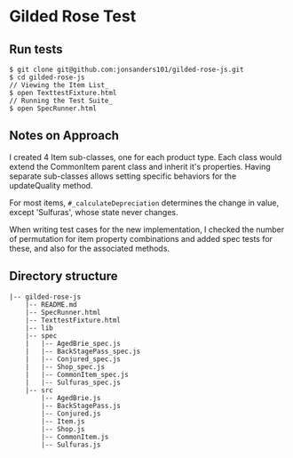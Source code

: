 # Gilded Rose Test

## Run tests

```
$ git clone git@github.com:jonsanders101/gilded-rose-js.git
$ cd gilded-rose-js
// Viewing the Item List_
$ open TexttestFixture.html
// Running the Test Suite_
$ open SpecRunner.html
```

## Notes on Approach

I created 4 Item sub-classes, one for each product type. Each class would extend the CommonItem parent class and inherit it's  properties. Having separate sub-classes  allows setting specific behaviors for the updateQuality method.

For most items, `#_calculateDepreciation` determines the change in value, except 'Sulfuras', whose state never changes.

When writing test cases for the new implementation, I checked the number of permutation for item property combinations and added spec tests for these, and also for the associated methods. 


## Directory structure
```
|-- gilded-rose-js
    |-- README.md
    |-- SpecRunner.html
    |-- TexttestFixture.html
    |-- lib
    |-- spec
    |   |-- AgedBrie_spec.js
    |   |-- BackStagePass_spec.js
    |   |-- Conjured_spec.js
    |   |-- Shop_spec.js
    |   |-- CommonItem_spec.js
    |   |-- Sulfuras_spec.js
    |-- src
        |-- AgedBrie.js
        |-- BackStagePass.js
        |-- Conjured.js
        |-- Item.js
        |-- Shop.js
        |-- CommonItem.js
        |-- Sulfuras.js
```
